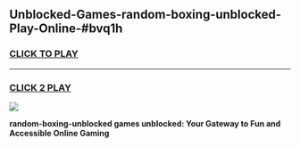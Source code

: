 
## Unblocked-Games-random-boxing-unblocked-Play-Online-#bvq1h
<h3>
<a href="https://premium.freeplayer.one?title=random-boxing-unblocked&ref=27F">CLICK TO PLAY</a></h3>
<hr>

<h3>
<a href="https://premium.freeplayer.one?title=random-boxing-unblocked&ref=27F">CLICK 2 PLAY</a>
  
</h3>

<a href="https://premium.freeplayer.one?title=random-boxing-unblocked&ref=27F"><img src="https://clearcache.store/games.png"></a>


**random-boxing-unblocked games unblocked: Your Gateway to Fun and Accessible Online Gaming**
